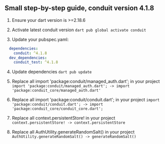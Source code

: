 Small step-by-step guide, conduit version 4.1.8
--------------------------------------------------------
1. Ensure your dart version is >=2.18.6

2. Activate latest conduit version
```dart pub global activate conduit```

3. Update your pubspec.yaml:
  ```yaml
    dependencies: 
      conduit: ^4.1.8
    dev_dependencies:
      conduit_test: ^4.1.8
  ```
4. Update dependencies
```dart pub update```

5. Replace all import 'package:conduit/managed_auth.dart'; in your project
```import 'package:conduit/managed_auth.dart'; -> import 'package:conduit_core/managed_auth.dart'```

6. Replace all import 'package:conduit/conduit.dart'; in your project
```import 'package:conduit/conduit.dart'; -> import 'package:conduit_core/conduit_core.dart';```

7. Replace all context.persistentStore! in your project
```context.persistentStore! -> context.persistentStore```

8. Replace all AuthUtility.generateRandomSalt() in your project
```AuthUtility.generateRandomSalt() -> generateRandomSalt()```
